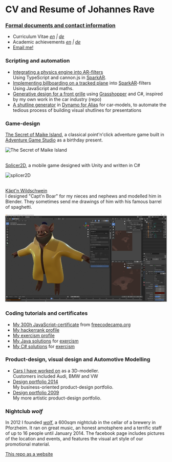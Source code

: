 # CV and Resume of Johannes Rave

### [Formal documents and contact information](./documents)

- Curriculum Vitae _[en]() \| [de]()_
- Academic achievements _[en]() \| [de]()_
- [Email me!](mailto:johannes.rave@gmail.com)

### Scripting and automation

- [Integrating a physics engine into AR-filters]()  
  Using TypeScript and cannon.js in [SparkAR](https://sparkar.facebook.com/ar-studio/).
- [Implementing billboarding on a tracked plane]() into [SparkAR](https://sparkar.facebook.com/ar-studio/)-filters  
  Using JavaScript and maths.
- [Generative design for a front grille](https://github.com/johannesrave/curriculum_vitae/tree/main/parametric_grille) using [Grasshopper](https://www.grasshopper3d.com/) and C#, inspired by my own work in the car industry (repo)
- [A shutline generator]() in [Dynamo for Alias](https://knowledge.autodesk.com/support/alias-products/learn-explore/caas/CloudHelp/cloudhelp/2019/ENU/Alias-Modeling/files/GUID-853BF189-CB9D-48C9-BF84-D4B62A4352C7-htm.html) for car-models, to automate the tedious process of building visual shutlines for presentations

### Game-design

[The Secret of Maike Island](https://www.adventuregamestudio.co.uk/site/games/game/2517-the-secret-of-maike-island/), a classical point'n'click adventure game built in [Adventure Game Studio](https://www.adventuregamestudio.co.uk/) as a birthday present.

![The Secret of Maike Island](https://user-images.githubusercontent.com/31467653/110179054-b87cf580-7e07-11eb-9700-16acd22ade5b.gif)  
</br>

[Splicer2D](), a mobile game designed with Unity and written in C#

![splicer2D](https://user-images.githubusercontent.com/31467653/110180080-6f2da580-7e09-11eb-9f53-6b7d64f11f0b.gif)  
</br>

[Käpt'n Wildschwein](./captn_boar/)  
I designed "Capt'n Boar" for my nieces and nephews and modelled him in Blender. They sometimes send me drawings of him with his famous barrel of spaghetti.

![The Secret of Maike Island](./game_design/captn_boar/captn_boar_complete.png) 



### Coding tutorials and certificates
  
- [My 300h JavaScript-certificate](https://www.freecodecamp.org/certification/johannesrave/javascript-algorithms-and-data-structures) from [freecodecamp.org](freecodecamp.org)
- [My hackerrank profile](https://www.hackerrank.com/johannes_rave)
- [My exercism profile](https://exercism.io/profiles/johannesrave)
- [My Java solutions](https://github.com/johannesrave/ExercismJavaTrack) for [exercism](https://exercism.io/)
- [My C# solutions](https://github.com/johannesrave/ExercismCSharpTrack) for [exercism](https://exercism.io/)

### Product-design, visual design and Automotive Modelling

- [Cars I have worked on]() as a 3D-modeller.  
  Customers included Audi, BMW and VW
- [Design portfolio 2014](https://github.com/johannesrave/curriculum_vitae/blob/main/design_portfolio/2014_portfolio_johannesRave_low.pdf)  
  My business-oriented product-design portfolio.
- [Design portfolio 2009](https://github.com/johannesrave/curriculum_vitae/blob/main/design_portfolio/2009_portfolio_johannesRave_low.pdf)  
  My more artistic product-design portfolio.

### Nightclub _wolf_

In 2012 I founded [_wolf_](https://www.facebook.com/wolfimbuch), a 600sqm nightclub in the cellar of a brewery in Pforzheim. It ran on great music, an honest amotsphere and a terrific staff of up to 16 people until January 2014.
The facebook page includes pictures of the location and events, and features the visual art style of our promotional material.

[This repo as a website](https://johannesrave.github.io)
